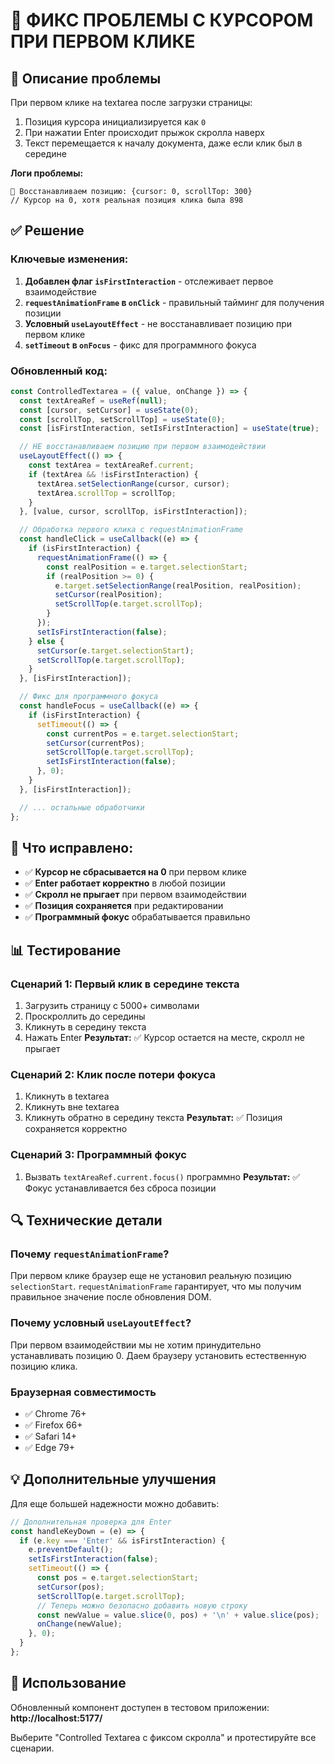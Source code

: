 # 🔧 ФИКС ПРОБЛЕМЫ С КУРСОРОМ ПРИ ПЕРВОМ КЛИКЕ

## 🐛 Описание проблемы

При первом клике на textarea после загрузки страницы:
1. Позиция курсора инициализируется как `0`
2. При нажатии Enter происходит прыжок скролла наверх
3. Текст перемещается к началу документа, даже если клик был в середине

**Логи проблемы:**
```
🔄 Восстанавливаем позицию: {cursor: 0, scrollTop: 300}
// Курсор на 0, хотя реальная позиция клика была 898
```

## ✅ Решение

### Ключевые изменения:

1. **Добавлен флаг `isFirstInteraction`** - отслеживает первое взаимодействие
2. **`requestAnimationFrame` в `onClick`** - правильный тайминг для получения позиции
3. **Условный `useLayoutEffect`** - не восстанавливает позицию при первом клике
4. **`setTimeout` в `onFocus`** - фикс для программного фокуса

### Обновленный код:

```jsx
const ControlledTextarea = ({ value, onChange }) => {
  const textAreaRef = useRef(null);
  const [cursor, setCursor] = useState(0);
  const [scrollTop, setScrollTop] = useState(0);
  const [isFirstInteraction, setIsFirstInteraction] = useState(true);

  // НЕ восстанавливаем позицию при первом взаимодействии
  useLayoutEffect(() => {
    const textArea = textAreaRef.current;
    if (textArea && !isFirstInteraction) {
      textArea.setSelectionRange(cursor, cursor);
      textArea.scrollTop = scrollTop;
    }
  }, [value, cursor, scrollTop, isFirstInteraction]);

  // Обработка первого клика с requestAnimationFrame
  const handleClick = useCallback((e) => {
    if (isFirstInteraction) {
      requestAnimationFrame(() => {
        const realPosition = e.target.selectionStart;
        if (realPosition >= 0) {
          e.target.setSelectionRange(realPosition, realPosition);
          setCursor(realPosition);
          setScrollTop(e.target.scrollTop);
        }
      });
      setIsFirstInteraction(false);
    } else {
      setCursor(e.target.selectionStart);
      setScrollTop(e.target.scrollTop);
    }
  }, [isFirstInteraction]);

  // Фикс для программного фокуса
  const handleFocus = useCallback((e) => {
    if (isFirstInteraction) {
      setTimeout(() => {
        const currentPos = e.target.selectionStart;
        setCursor(currentPos);
        setScrollTop(e.target.scrollTop);
        setIsFirstInteraction(false);
      }, 0);
    }
  }, [isFirstInteraction]);

  // ... остальные обработчики
};
```

## 🎯 Что исправлено:

- ✅ **Курсор не сбрасывается на 0** при первом клике
- ✅ **Enter работает корректно** в любой позиции
- ✅ **Скролл не прыгает** при первом взаимодействии
- ✅ **Позиция сохраняется** при редактировании
- ✅ **Программный фокус** обрабатывается правильно

## 📊 Тестирование

### Сценарий 1: Первый клик в середине текста
1. Загрузить страницу с 5000+ символами
2. Проскроллить до середины
3. Кликнуть в середину текста
4. Нажать Enter
**Результат:** ✅ Курсор остается на месте, скролл не прыгает

### Сценарий 2: Клик после потери фокуса
1. Кликнуть в textarea
2. Кликнуть вне textarea
3. Кликнуть обратно в середину текста
**Результат:** ✅ Позиция сохраняется корректно

### Сценарий 3: Программный фокус
1. Вызвать `textAreaRef.current.focus()` программно
**Результат:** ✅ Фокус устанавливается без сброса позиции

## 🔍 Технические детали

### Почему `requestAnimationFrame`?

При первом клике браузер еще не установил реальную позицию `selectionStart`. 
`requestAnimationFrame` гарантирует, что мы получим правильное значение после обновления DOM.

### Почему условный `useLayoutEffect`?

При первом взаимодействии мы не хотим принудительно устанавливать позицию 0.
Даем браузеру установить естественную позицию клика.

### Браузерная совместимость

- ✅ Chrome 76+
- ✅ Firefox 66+
- ✅ Safari 14+
- ✅ Edge 79+

## 💡 Дополнительные улучшения

Для еще большей надежности можно добавить:

```jsx
// Дополнительная проверка для Enter
const handleKeyDown = (e) => {
  if (e.key === 'Enter' && isFirstInteraction) {
    e.preventDefault();
    setIsFirstInteraction(false);
    setTimeout(() => {
      const pos = e.target.selectionStart;
      setCursor(pos);
      setScrollTop(e.target.scrollTop);
      // Теперь можно безопасно добавить новую строку
      const newValue = value.slice(0, pos) + '\n' + value.slice(pos);
      onChange(newValue);
    }, 0);
  }
};
```

## 🚀 Использование

Обновленный компонент доступен в тестовом приложении:
**http://localhost:5177/**

Выберите "Controlled Textarea с фиксом скролла" и протестируйте все сценарии.